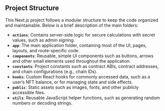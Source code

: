 ## Project Structure

This Next.js project follows a modular structure to keep the code organized and maintainable. Below is a brief description of the main folders:

- **`actions`**: Contains server-side logic for secure calculations with secret values, such as admin signing.
- **`app`**: The main application folder, containing most of the UI, pages, layouts, and route-specific code.
- **`components`**: Reusable, simple UI components such as buttons, arrows and other small elements used throughout the application.
- **`constants`**: Project constants such as contract ABIs, contract addresses, and chain configurations (e.g., chain IDs).
- **`hooks`**: Custom React hooks for commonly accessed data, such as a user’s NFT balance, or for managing state and side effects.
- **`public`**: Static assets such as images, fonts, and other publicly accessible files.
- **`utils`**: Reusable JavaScript helper functions, such as generating random numbers or decoding strings.